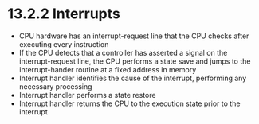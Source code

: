 # 13.2.2 Interrupts

* CPU hardware has an interrupt-request line that the CPU checks after executing every instruction
* If the CPU detects that a controller has asserted a signal on the interrupt-request line, the CPU performs a state save and jumps to the interrupt-hander routine at a fixed address in memory
* Interrupt handler identifies the cause of the interrupt, performing any necessary processing
* Interrupt handler performs a state restore
* Interrupt handler returns the CPU to the execution state prior to the interrupt
